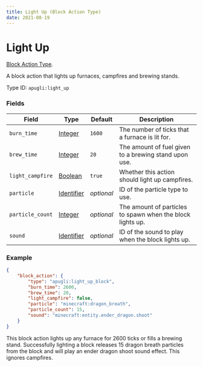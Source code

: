 ```yaml
---
title: Light Up (Block Action Type)
date: 2021-08-19
---
```


# Light Up

[Block Action Type](../block_action_types.md).

A block action that lights up furnaces, campfires and brewing stands.

Type ID: `apugli:light_up`

### Fields

Field  | Type | Default | Description
-------|------|---------|-------------
`burn_time` | [Integer](https://origins.readthedocs.io/en/latest/types/data_types/integer/) | `1600` | The number of ticks that a furnace is lit for.
`brew_time` | [Integer](https://origins.readthedocs.io/en/latest/types/data_types/integer/) | `20` | The amount of fuel given to a brewing stand upon use.
`light_campfire` | [Boolean](https://origins.readthedocs.io/en/latest/types/data_types/boolean/) | `true` | Whether this action should light up campfires.
`particle` | [Identifier](https://origins.readthedocs.io/en/latest/types/data_types/identifier/) | *optional* | ID of the particle type to use.
`particle_count` | [Integer](https://origins.readthedocs.io/en/latest/types/data_types/integer/) | *optional* | The amount of particles to spawn when the block lights up.
`sound` | [Identifier](https://origins.readthedocs.io/en/latest/types/data_types/identifier/) | *optional* | ID of the sound to play when the block lights up.


### Example
```json
{
    "block_action": {
        "type": "apugli:light_up_block",
        "burn_time": 2600,
        "brew_time": 20,
        "light_campfire": false,
        "particle": "minecraft:dragon_breath",
        "particle_count": 15,
        "sound": "minecraft:entity.ender_dragon.shoot"
    }
}
```
This block action lights up any furnace for 2600 ticks or fills a brewing stand. Successfully lighting a block releases 15 dragon breath particles from the block and will play an ender dragon shoot sound effect. This ignores campfires.